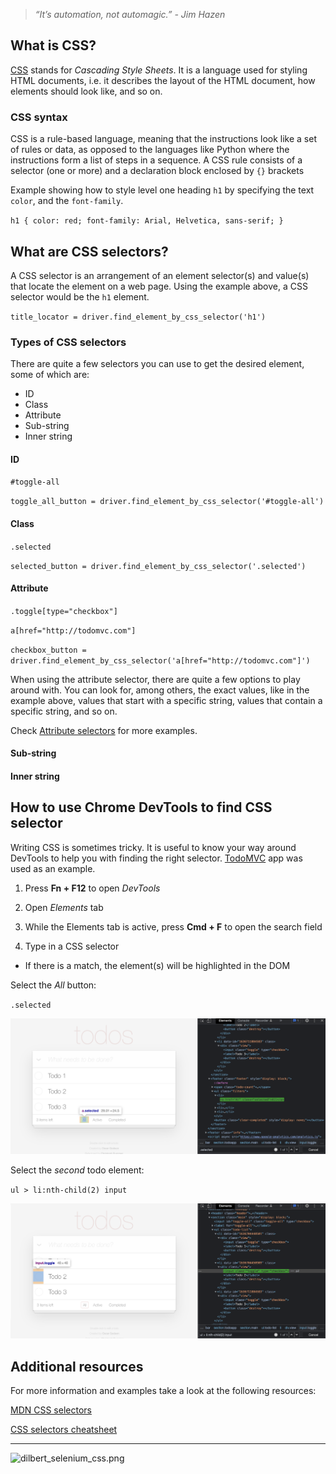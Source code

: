 > *“It’s automation, not automagic.” - Jim Hazen*


## What is CSS?
[CSS](https://developer.mozilla.org/en-US/docs/Learn/CSS/First_steps/What_is_CSS) stands for _Cascading Style Sheets_. It is a language used for styling HTML documents, i.e. it describes the layout of the HTML document, how elements should look like, and so on.


### CSS syntax

CSS is a rule-based language, meaning that the instructions look like a set of rules or data, as opposed to the languages like Python where the instructions form a list of steps in a sequence.
A CSS rule consists of a selector (one or more) and a declaration block enclosed by `{}` brackets

Example showing how to style level one heading `h1` by specifying the text `color`, and the `font-family`.

`
h1 {
    color: red;
    font-family: Arial, Helvetica, sans-serif;
}
`

## What are CSS selectors?

A CSS selector is an arrangement of an element selector(s) and value(s) that locate the element on a web page. 
Using the example above, a CSS selector would be the `h1` element. 

`title_locator = driver.find_element_by_css_selector('h1')`


### Types of CSS selectors

There are quite a few selectors you can use to get the desired element, some of which are:

- ID
- Class
- Attribute
- Sub-string
- Inner string


#### ID

`#toggle-all`

`toggle_all_button = driver.find_element_by_css_selector('#toggle-all')`

#### Class

`.selected`

`selected_button = driver.find_element_by_css_selector('.selected')`

#### Attribute



`.toggle[type="checkbox"]`

`a[href="http://todomvc.com"]`

`checkbox_button = driver.find_element_by_css_selector('a[href="http://todomvc.com"]')`

When using the attribute selector, there are quite a few options to play around with.
You can look for, among others, the exact values, like in the example above, values that start with a specific string, values that contain a specific string, and so on.

Check [Attribute selectors](https://developer.mozilla.org/en-US/docs/Web/CSS/Attribute_selectors) for more examples.

#### Sub-string


#### Inner string


###


## How to use Chrome DevTools to find CSS selector

Writing CSS is sometimes tricky. It is useful to know your way around DevTools to help you with finding the right selector. 
[TodoMVC](https://todomvc.com/examples/vanillajs/) app was used as an example.

1. Press **Fn + F12** to open _DevTools_

2. Open _Elements_ tab

3. While the Elements tab is active, press **Cmd + F** to open the search field

4. Type in a CSS selector 
 - If there is a match, the element(s) will be highlighted in the DOM
 
Select the _All_ button:

`.selected`

![selenium_locators_CSS_devtools_1.png](/img/selenium_locators_css_devtools_1.png)

Select the _second_ todo element:

`ul > li:nth-child(2) input`

![selenium_locators_CSS_devtools_2.png](/img/selenium_locators_css_devtools_2.png)



## Additional resources

For more information and examples take a look at the following resources:

[MDN CSS selectors](https://developer.mozilla.org/en-US/docs/Learn/CSS/Building_blocks/Selectors)

[CSS selectors cheatsheet](https://dev.to/dawnind/css3-selectors-cheat-sheet-6dk)

---


![dilbert_selenium_css.png](/img/dilbert_selenium_css.png)